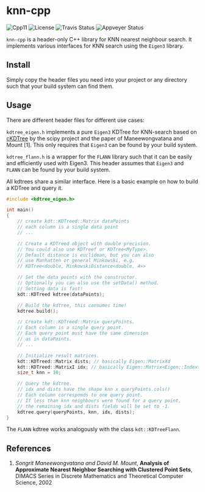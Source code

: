 # knn-cpp

![Cpp11](https://img.shields.io/badge/C%2B%2B-11-blue.svg)
![License](https://img.shields.io/packagist/l/doctrine/orm.svg)
![Travis Status](https://travis-ci.org/Rookfighter/kdtree-eigen.svg?branch=master)
![Appveyer Status](https://ci.appveyor.com/api/projects/status/r52757j9k4uybfu6?svg=true)

```knn-cpp``` is a header-only C++ library for KNN nearest neighbour search. It
implements various interfaces for KNN search using the ```Eigen3``` library.

## Install

Simply copy the header files you need into your project or any directory such
that your build system can find them.

## Usage

There are different header files for different use cases:

```kdtree_eigen.h``` implements a pure ```Eigen3``` KDTree for KNN-search based
on [cKDTree](https://docs.scipy.org/doc/scipy/reference/generated/scipy.spatial.cKDTree.html)
by the scipy project and the paper of Maneewongvatana and Mount [1].
This only requires that ```Eigen3``` can be found by your build system.

```kdtree_flann.h``` is a wrapper for the ```FLANN``` library such that it
can be easily and efficiently used with Eigen3. This header assumes that ```Eigen3```
and ```FLANN``` can be found by your build system.

All kdtrees share a similar interface. Here is a basic example on how to build a
KDTree and query it.

```cpp
#include <kdtree_eigen.h>

int main()
{
    // create kdt::KDTreed::Matrix dataPoints
    // each column is a single data point
    // ...

    // Create a KDTreed object with double precision.
    // You could also use KDTreef or KDTree<MyType>.
    // Default distance is euclidean, but you can also
    // use Manhatten or general Minkowski, e.g.
    // KDTree<double, MinkowskiDistance<double, 4>>

    // Set the data points with the constructor.
    // Optionally you can also use the setData() method.
    // Setting data is fast!
    kdt::KDTreed kdtree(dataPoints);

    // Build the kdtree, this consumes time!
    kdtree.build();

    // Create kdt::KDTreed::Matrix queryPoints.
    // Each column is a single query point.
    // Each query point must have the same dimension
    // as in dataPoints.
    // ...

    // Initialize result matrices.
    kdt::KDTreed::Matrix dists; // basically Eigen::MatrixXd
    kdt::KDTreed::MatrixI idx; // basically Eigen::Matrix<Eigen::Index>
    size_t knn = 10;

    // Query the kdtree.
    // idx and dists have the shape knn x queryPoints.cols()
    // Each column corresponds to one query point.
    // If less than knn neighbours were found for a query point,
    // the remaining idx and dists fields will be set to -1.
    kdtree.query(queryPoints, knn, idx, dists);
}
```

The ```FLANN``` kdtree works analogously with the class ```kdt::KDTreeFlann```.

## References

1. *Songrit Maneewongvatana and David M. Mount*, **Analysis of Approximate
Nearest Neighbor Searching with Clustered Point Sets**, DIMACS Series in
Discrete Mathematics and Theoretical Computer Science, 2002
